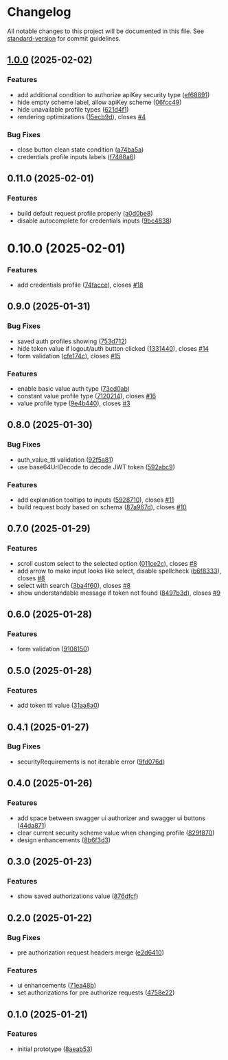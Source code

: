 # Changelog

All notable changes to this project will be documented in this file. See [standard-version](https://github.com/conventional-changelog/standard-version) for commit guidelines.

## [1.0.0](https://github.com/rodewitsch/swagger-ui-authorizer/compare/v0.11.0...v1.0.0) (2025-02-02)


### Features

* add additional condition to authorize apiKey security type ([ef68891](https://github.com/rodewitsch/swagger-ui-authorizer/commits/ef688914c87eb768f5f5db7a0f5e9ebdea8c0fb7))
* hide empty scheme label, allow apiKey scheme ([06fcc49](https://github.com/rodewitsch/swagger-ui-authorizer/commits/06fcc49add3e52154ba9b93978bb9537853081e6))
* hide unavailable profile types ([621d4f1](https://github.com/rodewitsch/swagger-ui-authorizer/commits/621d4f134e7109c22759a577150ea59b0b49d359))
* rendering optimizations ([15ecb9d](https://github.com/rodewitsch/swagger-ui-authorizer/commits/15ecb9d3bd0de869b990c8be9da82e480edac50b)), closes [#4](https://github.com/rodewitsch/swagger-ui-authorizer/issues/4)


### Bug Fixes

* close button clean state condition ([a74ba5a](https://github.com/rodewitsch/swagger-ui-authorizer/commits/a74ba5a44cdd22ee9bac97b698d4c592378773b5))
* credentials profile inputs labels ([f7488a6](https://github.com/rodewitsch/swagger-ui-authorizer/commits/f7488a64b65682beb615402f8de8eede184c2835))

## 0.11.0 (2025-02-01)


### Features

* build default request profile properly ([a0d0be8](https://github.com/rodewitsch/swagger-ui-authorizer/commits/a0d0be88a3bb27883f550cfb7d54f292f43ace9c))
* disable autocomplete for credentials inputs ([9bc4838](https://github.com/rodewitsch/swagger-ui-authorizer/commits/9bc4838e047cee5f49442a76f5250e70907a8349))

# 0.10.0 (2025-02-01)

### Features
- add credentials profile ([74facce](https://github.com/rodewitsch/swagger-ui-authorizer/commit/74facce6068a8c7fb874f46a6f8fbade09e8223b)), closes [#18](https://github.com/rodewitsch/swagger-ui-authorizer/issues/18)

## 0.9.0 (2025-01-31)

### Bug Fixes

- saved auth profiles showing ([753d712](https://github.com/rodewitsch/swagger-ui-authorizer/commit/753d7121fd635c1397bc7d256c26acd4dba81bdc))
- hide token value if logout/auth button clicked ([1331440](https://github.com/rodewitsch/swagger-ui-authorizer/commit/1331440d78ad788b9f533de865695a7693dd48f6)), closes [#14](https://github.com/rodewitsch/swagger-ui-authorizer/issues/14)
- form validation ([cfe174c](https://github.com/rodewitsch/swagger-ui-authorizer/commit/cfe174ce5f6236aa45b268ae15190312516f0c9f)), closes [#15](https://github.com/rodewitsch/swagger-ui-authorizer/issues/15)

### Features

- enable basic value auth type ([73cd0ab](https://github.com/rodewitsch/swagger-ui-authorizer/commit/73cd0abc47d6f1f0b74bf2cf64ca291f29af80ef))
- constant value profile type ([7120214](https://github.com/rodewitsch/swagger-ui-authorizer/commit/7120214c1b193809bdacee0212687c34e4725785)), closes [#16](https://github.com/rodewitsch/swagger-ui-authorizer/issues/16)
- value profile type ([9e4b440](https://github.com/rodewitsch/swagger-ui-authorizer/commit/9e4b440aaebccf063be0589232a02e5ddae04fa8)), closes [#3](https://github.com/rodewitsch/swagger-ui-authorizer/issues/3)

## 0.8.0 (2025-01-30)

### Bug Fixes

- auth_value_ttl validation ([92f5a81](https://github.com/rodewitsch/swagger-ui-authorizer/commit/92f5a81092a8a1ba45551c3b8daf9bd3e6b31ecb))
- use base64UrlDecode to decode JWT token ([592abc9](https://github.com/rodewitsch/swagger-ui-authorizer/commit/592abc9e21d4ae2502bbc5d1406870b669943eeb))

### Features

- add explanation tooltips to inputs ([5928710](https://github.com/rodewitsch/swagger-ui-authorizer/commit/5928710b5a918a6ade2185713924a98949daf6a6)), closes [#11](https://github.com/rodewitsch/swagger-ui-authorizer/issues/11)
- build request body based on schema ([87a967d](https://github.com/rodewitsch/swagger-ui-authorizer/commit/87a967d8c470a5eb0d77bfd90e23da15ab7489e4)), closes [#10](https://github.com/rodewitsch/swagger-ui-authorizer/issues/10)

## 0.7.0 (2025-01-29)

### Features

- scroll custom select to the selected option ([011ce2c](https://github.com/rodewitsch/swagger-ui-authorizer/commit/011ce2cf09bc705565a1fbd1f313155ce3282d40)), closes [#8](https://github.com/rodewitsch/swagger-ui-authorizer/issues/8)
- add arrow to make input looks like select, disable spellcheck ([b6f8333](https://github.com/rodewitsch/swagger-ui-authorizer/commit/b6f8333b6c9eb633568e61241368da2d29860a17)), closes [#8](https://github.com/rodewitsch/swagger-ui-authorizer/issues/8)
- select with search ([3ba4f60](https://github.com/rodewitsch/swagger-ui-authorizer/commit/3ba4f60858dfeeb9b559234d2abd3c991784c0da)), closes [#8](https://github.com/rodewitsch/swagger-ui-authorizer/issues/8)
- show understandable message if token not found ([8497b3d](https://github.com/rodewitsch/swagger-ui-authorizer/commit/8497b3dfe81737318791a1f67caea90f83fe8f9a)), closes [#9](https://github.com/rodewitsch/swagger-ui-authorizer/issues/9)

## 0.6.0 (2025-01-28)

### Features

- form validation ([9108150](https://github.com/rodewitsch/swagger-ui-authorizer/commit/9108150bf13680994ee043df407ab7ba9ab8ca42))

## 0.5.0 (2025-01-28)

### Features

- add token ttl value ([31aa8a0](https://github.com/rodewitsch/swagger-ui-authorizer/commit/31aa8a0ba0a70743def5c2134a8fe662c7beae09))

## 0.4.1 (2025-01-27)

### Bug Fixes

- securityRequirements is not iterable error ([9fd076d](https://github.com/rodewitsch/swagger-ui-authorizer/commit/9fd076d7fe03475ece7015806783690106fbee48))

## 0.4.0 (2025-01-26)

### Features

- add space between swagger ui authorizer and swagger ui buttons ([44da871](https://github.com/rodewitsch/swagger-ui-authorizer/commit/44da87128308cda7cbab8853cfe987bb3482bc27))
- clear current security scheme value when changing profile ([829f870](https://github.com/rodewitsch/swagger-ui-authorizer/commit/829f870451a7ca1a89d7c35819fbae484b2e4f5b))
- design enhancements ([8b6f3d3](https://github.com/rodewitsch/swagger-ui-authorizer/commit/8b6f3d322a005dc0192fe923fbca9295b740172e))

## 0.3.0 (2025-01-23)

### Features

- show saved authorizations value ([876dfcf](https://github.com/rodewitsch/swagger-ui-authorizer/commit/876dfcf40b7bea707dc95649798993ca52421bf8))


## 0.2.0 (2025-01-22)

### Bug Fixes

- pre authorization request headers merge ([e2d6410](https://github.com/rodewitsch/swagger-ui-authorizer/commit/e2d6410d1f1318556023ab4b880c7215d19aab01))

### Features

- ui enhancements ([71ea48b](https://github.com/rodewitsch/swagger-ui-authorizer/commit/71ea48b6d77bd8756c086654b9c16a5db7b56608))
- set authorizations for pre authorize requests ([4758e22](https://github.com/rodewitsch/swagger-ui-authorizer/commit/4758e224982b69df98624052b685e0f02786d5ea))

## 0.1.0 (2025-01-21)

### Features

- initial prototype ([8aeab53](https://github.com/rodewitsch/swagger-ui-authorizer/commit/8aeab53b5422209318c1490fe72ada755b6dfbc9))
